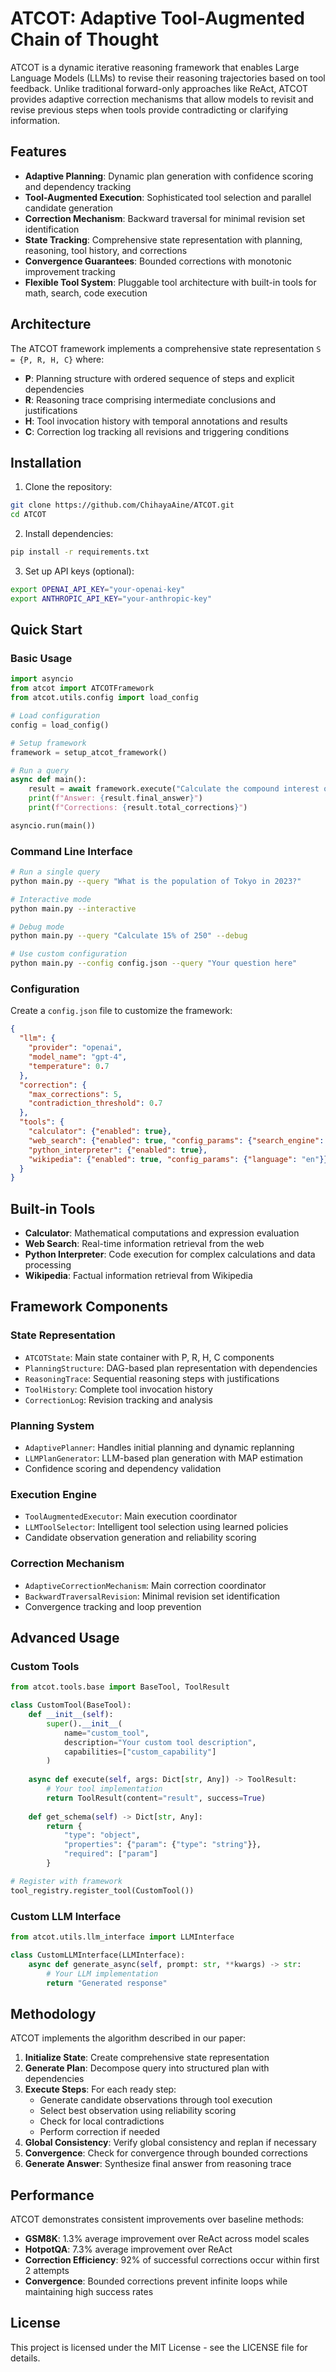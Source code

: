 # ATCOT: Adaptive Tool-Augmented Chain of Thought

ATCOT is a dynamic iterative reasoning framework that enables Large Language Models (LLMs) to revise their reasoning trajectories based on tool feedback. Unlike traditional forward-only approaches like ReAct, ATCOT provides adaptive correction mechanisms that allow models to revisit and revise previous steps when tools provide contradicting or clarifying information.

## Features

- **Adaptive Planning**: Dynamic plan generation with confidence scoring and dependency tracking
- **Tool-Augmented Execution**: Sophisticated tool selection and parallel candidate generation
- **Correction Mechanism**: Backward traversal for minimal revision set identification
- **State Tracking**: Comprehensive state representation with planning, reasoning, tool history, and corrections
- **Convergence Guarantees**: Bounded corrections with monotonic improvement tracking
- **Flexible Tool System**: Pluggable tool architecture with built-in tools for math, search, code execution

## Architecture

The ATCOT framework implements a comprehensive state representation `S = {P, R, H, C}` where:

- **P**: Planning structure with ordered sequence of steps and explicit dependencies  
- **R**: Reasoning trace comprising intermediate conclusions and justifications
- **H**: Tool invocation history with temporal annotations and results
- **C**: Correction log tracking all revisions and triggering conditions

## Installation

1. Clone the repository:
```bash
git clone https://github.com/ChihayaAine/ATCOT.git
cd ATCOT
```

2. Install dependencies:
```bash
pip install -r requirements.txt
```

3. Set up API keys (optional):
```bash
export OPENAI_API_KEY="your-openai-key"
export ANTHROPIC_API_KEY="your-anthropic-key"
```

## Quick Start

### Basic Usage

```python
import asyncio
from atcot import ATCOTFramework
from atcot.utils.config import load_config

# Load configuration
config = load_config()

# Setup framework
framework = setup_atcot_framework()

# Run a query
async def main():
    result = await framework.execute("Calculate the compound interest on $1000 at 5% for 3 years")
    print(f"Answer: {result.final_answer}")
    print(f"Corrections: {result.total_corrections}")

asyncio.run(main())
```

### Command Line Interface

```bash
# Run a single query
python main.py --query "What is the population of Tokyo in 2023?"

# Interactive mode
python main.py --interactive

# Debug mode
python main.py --query "Calculate 15% of 250" --debug

# Use custom configuration
python main.py --config config.json --query "Your question here"
```

### Configuration

Create a `config.json` file to customize the framework:

```json
{
  "llm": {
    "provider": "openai",
    "model_name": "gpt-4",
    "temperature": 0.7
  },
  "correction": {
    "max_corrections": 5,
    "contradiction_threshold": 0.7
  },
  "tools": {
    "calculator": {"enabled": true},
    "web_search": {"enabled": true, "config_params": {"search_engine": "duckduckgo"}},
    "python_interpreter": {"enabled": true},
    "wikipedia": {"enabled": true, "config_params": {"language": "en"}}
  }
}
```

## Built-in Tools

- **Calculator**: Mathematical computations and expression evaluation
- **Web Search**: Real-time information retrieval from the web
- **Python Interpreter**: Code execution for complex calculations and data processing
- **Wikipedia**: Factual information retrieval from Wikipedia

## Framework Components

### State Representation
- `ATCOTState`: Main state container with P, R, H, C components
- `PlanningStructure`: DAG-based plan representation with dependencies
- `ReasoningTrace`: Sequential reasoning steps with justifications
- `ToolHistory`: Complete tool invocation history
- `CorrectionLog`: Revision tracking and analysis

### Planning System
- `AdaptivePlanner`: Handles initial planning and dynamic replanning
- `LLMPlanGenerator`: LLM-based plan generation with MAP estimation
- Confidence scoring and dependency validation

### Execution Engine
- `ToolAugmentedExecutor`: Main execution coordinator
- `LLMToolSelector`: Intelligent tool selection using learned policies
- Candidate observation generation and reliability scoring

### Correction Mechanism
- `AdaptiveCorrectionMechanism`: Main correction coordinator
- `BackwardTraversalRevision`: Minimal revision set identification
- Convergence tracking and loop prevention

## Advanced Usage

### Custom Tools

```python
from atcot.tools.base import BaseTool, ToolResult

class CustomTool(BaseTool):
    def __init__(self):
        super().__init__(
            name="custom_tool",
            description="Your custom tool description",
            capabilities=["custom_capability"]
        )
    
    async def execute(self, args: Dict[str, Any]) -> ToolResult:
        # Your tool implementation
        return ToolResult(content="result", success=True)
    
    def get_schema(self) -> Dict[str, Any]:
        return {
            "type": "object",
            "properties": {"param": {"type": "string"}},
            "required": ["param"]
        }

# Register with framework
tool_registry.register_tool(CustomTool())
```

### Custom LLM Interface

```python
from atcot.utils.llm_interface import LLMInterface

class CustomLLMInterface(LLMInterface):
    async def generate_async(self, prompt: str, **kwargs) -> str:
        # Your LLM implementation
        return "Generated response"
```

## Methodology

ATCOT implements the algorithm described in our paper:

1. **Initialize State**: Create comprehensive state representation
2. **Generate Plan**: Decompose query into structured plan with dependencies
3. **Execute Steps**: For each ready step:
   - Generate candidate observations through tool execution
   - Select best observation using reliability scoring
   - Check for local contradictions
   - Perform correction if needed
4. **Global Consistency**: Verify global consistency and replan if necessary
5. **Convergence**: Check for convergence through bounded corrections
6. **Generate Answer**: Synthesize final answer from reasoning trace

## Performance

ATCOT demonstrates consistent improvements over baseline methods:

- **GSM8K**: 1.3% average improvement over ReAct across model scales
- **HotpotQA**: 7.3% average improvement over ReAct
- **Correction Efficiency**: 92% of successful corrections occur within first 2 attempts
- **Convergence**: Bounded corrections prevent infinite loops while maintaining high success rates


## License

This project is licensed under the MIT License - see the LICENSE file for details.


